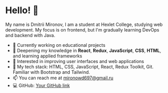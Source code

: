 # Hello! 👋

My name is Dmitrii Mironov, I am a student at Hexlet College, studying web development. My focus is on frontend, but I'm gradually learning DevOps and backend with Java.

- 🔭 Currently working on educational projects
- 🌱 Deepening my knowledge in **React**, **Redux**, **JavaScript**, **CSS**, **HTML**, and learning applied frameworks
- 🤔 Interested in improving user interfaces and web applications
- 💼 My tech stack: HTML, CSS, JavaScript, React, Redux Toolkit, Git. Familiar with Bootstrap and Tailwind.
- 📫 You can reach me at [mironowd697@gmail.ru](mailto:mironowd697@gmail.com)
- 💻 GitHub: [Your GitHub link](https://github.com/DmitriyM01)
